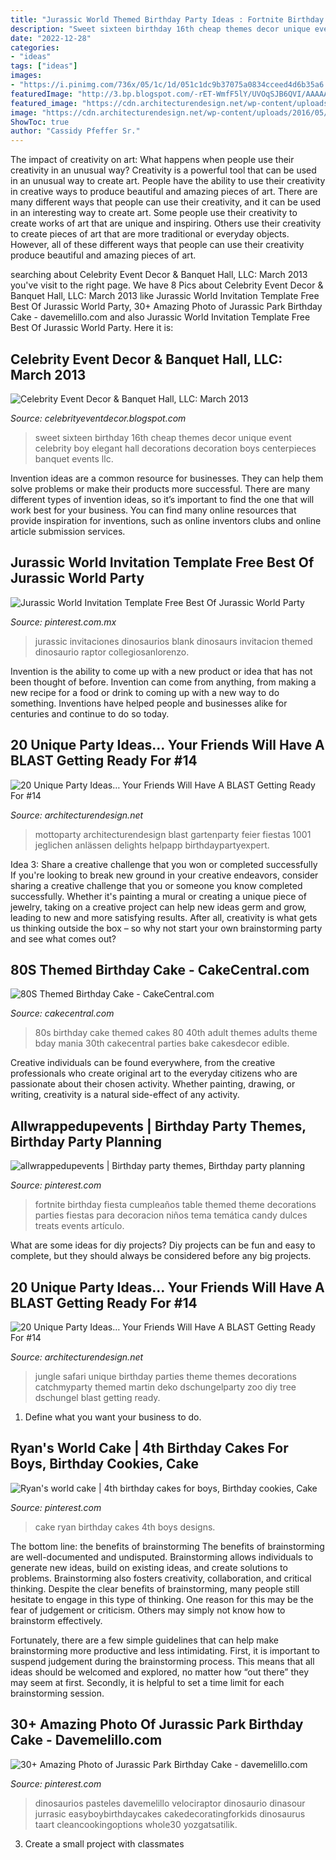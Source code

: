 ```yaml
---
title: "Jurassic World Themed Birthday Party Ideas : Fortnite Birthday Fiesta Cumpleaños Table Themed Theme Decorations Parties Fiestas Para Decoracion Niños Tema Temática Candy Dulces Treats Events Artículo"
description: "Sweet sixteen birthday 16th cheap themes decor unique event celebrity boy elegant hall decorations decoration boys centerpieces banquet events llc"
date: "2022-12-28"
categories:
- "ideas"
tags: ["ideas"]
images:
- "https://i.pinimg.com/736x/05/1c/1d/051c1dc9b37075a0834cceed4d6b35a6.jpg"
featuredImage: "http://3.bp.blogspot.com/-rET-WmfF5lY/UVOqSJB6QVI/AAAAAAAAAdk/cnm-jcilTIw/s1600/sweet+16+9.jpg"
featured_image: "https://cdn.architecturendesign.net/wp-content/uploads/2016/05/AD-Unique-Party-Themes-02.jpg"
image: "https://cdn.architecturendesign.net/wp-content/uploads/2016/05/AD-Unique-Party-Themes-02.jpg"
ShowToc: true
author: "Cassidy Pfeffer Sr."
---
```



The impact of creativity on art: What happens when people use their creativity in an unusual way?
Creativity is a powerful tool that can be used in an unusual way to create art. People have the ability to use their creativity in creative ways to produce beautiful and amazing pieces of art. There are many different ways that people can use their creativity, and it can be used in an interesting way to create art. Some people use their creativity to create works of art that are unique and inspiring. Others use their creativity to create pieces of art that are more traditional or everyday objects. However, all of these different ways that people can use their creativity produce beautiful and amazing pieces of art.

	

		
searching about Celebrity Event Decor &amp; Banquet Hall, LLC: March 2013 you've visit to the right page. We have 8 Pics about Celebrity Event Decor &amp; Banquet Hall, LLC: March 2013 like Jurassic World Invitation Template Free Best Of Jurassic World Party, 30+ Amazing Photo of Jurassic Park Birthday Cake - davemelillo.com and also Jurassic World Invitation Template Free Best Of Jurassic World Party. Here it is:
		
    
## Celebrity Event Decor &amp; Banquet Hall, LLC: March 2013

<img loading=lazy src="http://3.bp.blogspot.com/-rET-WmfF5lY/UVOqSJB6QVI/AAAAAAAAAdk/cnm-jcilTIw/s1600/sweet+16+9.jpg" onerror="this.onerror=null;this.src='https://tse1.mm.bing.net/th?id=OIP.a7Do7-eobAHG_2LljLXuBgHaLM&amp;pid=15.1';" alt="Celebrity Event Decor &amp; Banquet Hall, LLC: March 2013">

_Source: celebrityeventdecor.blogspot.com_

>sweet sixteen birthday 16th cheap themes decor unique event celebrity boy elegant hall decorations decoration boys centerpieces banquet events llc. 

	

Invention ideas are a common resource for businesses. They can help them solve problems or make their products more successful. There are many different types of invention ideas, so it’s important to find the one that will work best for your business. You can find many online resources that provide inspiration for inventions, such as online inventors clubs and online article submission services.

    
## Jurassic World Invitation Template Free Best Of Jurassic World Party

<img loading=lazy src="https://i.pinimg.com/736x/05/1c/1d/051c1dc9b37075a0834cceed4d6b35a6.jpg" onerror="this.onerror=null;this.src='https://tse3.mm.bing.net/th?id=OIP.PVRF_TuKZl1wCesfNGPetwHaNK&amp;pid=15.1';" alt="Jurassic World Invitation Template Free Best Of Jurassic World Party">

_Source: pinterest.com.mx_

>jurassic invitaciones dinosaurios blank dinosaurs invitacion themed dinosaurio raptor collegiosanlorenzo. 

	

Invention is the ability to come up with a new product or idea that has not been thought of before. Invention can come from anything, from making a new recipe for a food or drink to coming up with a new way to do something. Inventions have helped people and businesses alike for centuries and continue to do so today.

    
## 20 Unique Party Ideas… Your Friends Will Have A BLAST Getting Ready For #14

<img loading=lazy src="https://cdn.architecturendesign.net/wp-content/uploads/2016/05/AD-Unique-Party-Themes-02.jpg" onerror="this.onerror=null;this.src='https://tse3.mm.bing.net/th?id=OIP.PUaSgNIJ02lezm1Uzc7rogHaUJ&amp;pid=15.1';" alt="20 Unique Party Ideas… Your Friends Will Have A BLAST Getting Ready For #14">

_Source: architecturendesign.net_

>mottoparty architecturendesign blast gartenparty feier fiestas 1001 jeglichen anlässen delights helpapp birthdaypartyexpert. 

	

Idea 3: Share a creative challenge that you won or completed successfully
If you're looking to break new ground in your creative endeavors, consider sharing a creative challenge that you or someone you know completed successfully. Whether it's painting a mural or creating a unique piece of jewelry, taking on a creative project can help new ideas germ and grow, leading to new and more satisfying results. After all, creativity is what gets us thinking outside the box – so why not start your own brainstorming party and see what comes out?

    
## 80S Themed Birthday Cake - CakeCentral.com

<img loading=lazy src="http://cdn001.cakecentral.com/gallery/2015/03/900_950186HLaw_80s-themed-birthday-cake.jpg" onerror="this.onerror=null;this.src='https://tse3.mm.bing.net/th?id=OIP.5KAqtCytwHY6mp9KcrU_PQHaKD&amp;pid=15.1';" alt="80S Themed Birthday Cake - CakeCentral.com">

_Source: cakecentral.com_

>80s birthday cake themed cakes 80 40th adult themes adults theme bday mania 30th cakecentral parties bake cakesdecor edible. 

	

Creative individuals can be found everywhere, from the creative professionals who create original art to the everyday citizens who are passionate about their chosen activity. Whether painting, drawing, or writing, creativity is a natural side-effect of any activity.

    
## Allwrappedupevents | Birthday Party Themes, Birthday Party Planning

<img loading=lazy src="https://i.pinimg.com/736x/99/22/a0/9922a0601852abd79996bdc8f09db0ee.jpg" onerror="this.onerror=null;this.src='https://tse1.mm.bing.net/th?id=OIP.GnljPAerbQclsblwWVxtHgHaKr&amp;pid=15.1';" alt="allwrappedupevents | Birthday party themes, Birthday party planning">

_Source: pinterest.com_

>fortnite birthday fiesta cumpleaños table themed theme decorations parties fiestas para decoracion niños tema temática candy dulces treats events artículo. 

	

What are some ideas for diy projects?
Diy projects can be fun and easy to complete, but they should always be considered before any big projects.

    
## 20 Unique Party Ideas… Your Friends Will Have A BLAST Getting Ready For #14

<img loading=lazy src="http://cdn.architecturendesign.net/wp-content/uploads/2016/05/AD-Unique-Party-Themes-04.jpg" onerror="this.onerror=null;this.src='https://tse1.mm.bing.net/th?id=OIP.mjJizlYaB36qZCkNaMApDwHaQ1&amp;pid=15.1';" alt="20 Unique Party Ideas… Your Friends Will Have A BLAST Getting Ready For #14">

_Source: architecturendesign.net_

>jungle safari unique birthday parties theme themes decorations catchmyparty themed martin deko dschungelparty zoo diy tree dschungel blast getting ready. 

	

1. Define what you want your business to do.

    
## Ryan&#039;s World Cake | 4th Birthday Cakes For Boys, Birthday Cookies, Cake

<img loading=lazy src="https://i.pinimg.com/736x/6a/12/30/6a12300cac7f80ea0ec0aff0bc28c695.jpg" onerror="this.onerror=null;this.src='https://tse3.mm.bing.net/th?id=OIP.Wjo9bsSyOQRD4_EK2TQaCwHaJ3&amp;pid=15.1';" alt="Ryan&#039;s world cake | 4th birthday cakes for boys, Birthday cookies, Cake">

_Source: pinterest.com_

>cake ryan birthday cakes 4th boys designs. 

	

The bottom line: the benefits of brainstorming
The benefits of brainstorming are well-documented and undisputed. Brainstorming allows individuals to generate new ideas, build on existing ideas, and create solutions to problems. Brainstorming also fosters creativity, collaboration, and critical thinking.
Despite the clear benefits of brainstorming, many people still hesitate to engage in this type of thinking. One reason for this may be the fear of judgement or criticism. Others may simply not know how to brainstorm effectively.

Fortunately, there are a few simple guidelines that can help make brainstorming more productive and less intimidating. First, it is important to suspend judgement during the brainstorming process. This means that all ideas should be welcomed and explored, no matter how “out there” they may seem at first. Secondly, it is helpful to set a time limit for each brainstorming session.

    
## 30+ Amazing Photo Of Jurassic Park Birthday Cake - Davemelillo.com

<img loading=lazy src="https://i.pinimg.com/736x/77/07/68/7707682a875300763c25618460c4d62d.jpg" onerror="this.onerror=null;this.src='https://tse4.mm.bing.net/th?id=OIP.4dkDyp6sqXhVQkq5YN6ydwHaMG&amp;pid=15.1';" alt="30+ Amazing Photo of Jurassic Park Birthday Cake - davemelillo.com">

_Source: pinterest.com_

>dinosaurios pasteles davemelillo velociraptor dinosaurio dinasour jurrasic easyboybirthdaycakes cakedecoratingforkids dinosaurus taart cleancookingoptions whole30 yozgatsatilik. 

	

3. Create a small project with classmates

